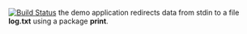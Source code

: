 [![Build Status](https://travis-ci.org/sergeyborov8/lab10.svg?branch=master)](https://travis-ci.org/sergeyborov8/lab10)
the demo application redirects data from stdin to a file **log.txt** using a package **print**.
